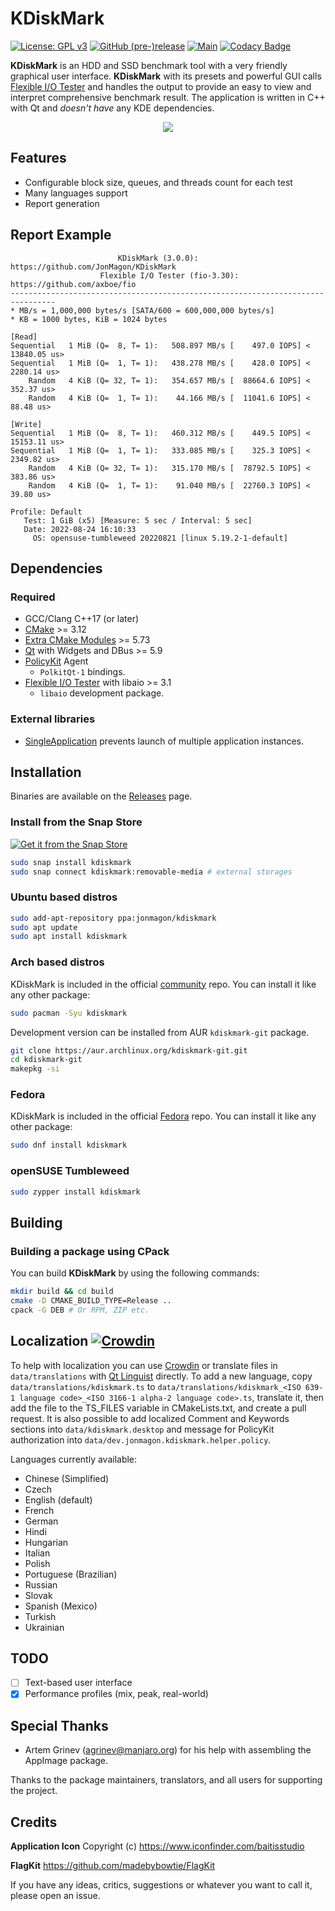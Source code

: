 # KDiskMark
[![License: GPL v3](https://img.shields.io/badge/License-GPLv3-orange.svg)](https://www.gnu.org/licenses/gpl-3.0)
[![GitHub (pre-)release](https://img.shields.io/github/release/JonMagon/KDiskMark/all.svg)](https://github.com/JonMagon/KDiskMark/releases)
[![Main](https://github.com/JonMagon/KDiskMark/actions/workflows/main.yml/badge.svg)](https://github.com/JonMagon/KDiskMark/actions/workflows/main.yml)
[![Codacy Badge](https://api.codacy.com/project/badge/Grade/d4457b2f0d2947be95414218e37ce19f)](https://app.codacy.com/manual/JonMagon/KDiskMark?utm_source=github.com&utm_medium=referral&utm_content=JonMagon/KDiskMark&utm_campaign=Badge_Grade_Dashboard)

**KDiskMark** is an HDD and SSD benchmark tool with a very friendly graphical user interface. **KDiskMark** with its presets and powerful GUI calls [Flexible I/O Tester](https://github.com/axboe/fio) and handles the output to provide an easy to view and interpret comprehensive benchmark result. The application is written in C++ with Qt and *doesn't have* any KDE dependencies.

<p align="center">
   <img src="https://raw.githubusercontent.com/JonMagon/KDiskMark/master/assets/images/kdiskmark.png"/>
</p>

## Features
* Configurable block size, queues, and threads count for each test
* Many languages support
* Report generation

## Report Example
```
                        KDiskMark (3.0.0): https://github.com/JonMagon/KDiskMark
                    Flexible I/O Tester (fio-3.30): https://github.com/axboe/fio
--------------------------------------------------------------------------------
* MB/s = 1,000,000 bytes/s [SATA/600 = 600,000,000 bytes/s]
* KB = 1000 bytes, KiB = 1024 bytes

[Read]
Sequential   1 MiB (Q=  8, T= 1):   508.897 MB/s [    497.0 IOPS] < 13840.05 us>
Sequential   1 MiB (Q=  1, T= 1):   438.278 MB/s [    428.0 IOPS] <  2280.14 us>
    Random   4 KiB (Q= 32, T= 1):   354.657 MB/s [  88664.6 IOPS] <   352.37 us>
    Random   4 KiB (Q=  1, T= 1):    44.166 MB/s [  11041.6 IOPS] <    88.48 us>

[Write]
Sequential   1 MiB (Q=  8, T= 1):   460.312 MB/s [    449.5 IOPS] < 15153.11 us>
Sequential   1 MiB (Q=  1, T= 1):   333.085 MB/s [    325.3 IOPS] <  2349.82 us>
    Random   4 KiB (Q= 32, T= 1):   315.170 MB/s [  78792.5 IOPS] <   383.86 us>
    Random   4 KiB (Q=  1, T= 1):    91.040 MB/s [  22760.3 IOPS] <    39.80 us>

Profile: Default
   Test: 1 GiB (x5) [Measure: 5 sec / Interval: 5 sec]
   Date: 2022-08-24 16:10:33
     OS: opensuse-tumbleweed 20220821 [linux 5.19.2-1-default]
```

## Dependencies
### Required
* GCC/Clang C++17 (or later)
* [CMake](https://cmake.org/) >= 3.12
* [Extra CMake Modules](https://github.com/KDE/extra-cmake-modules) >= 5.73
* [Qt](https://www.qt.io/) with Widgets and DBus >= 5.9
* [PolicyKit](https://gitlab.freedesktop.org/polkit/polkit) Agent
    * `PolkitQt-1` bindings.
* [Flexible I/O Tester](https://github.com/axboe/fio) with libaio >= 3.1
    * `libaio` development package.

### External libraries
* [SingleApplication](https://github.com/itay-grudev/SingleApplication) prevents launch of multiple application instances.

## Installation
Binaries are available on the [Releases](https://github.com/JonMagon/KDiskMark/releases/latest) page. 

### Install from the Snap Store
[![Get it from the Snap Store](https://snapcraft.io/static/images/badges/en/snap-store-white.svg)](https://snapcraft.io/kdiskmark)
```bash
sudo snap install kdiskmark
sudo snap connect kdiskmark:removable-media # external storages
````

### Ubuntu based distros
```bash
sudo add-apt-repository ppa:jonmagon/kdiskmark
sudo apt update
sudo apt install kdiskmark
```

### Arch based distros

KDiskMark is included in the official [community](https://www.archlinux.org/packages/community/x86_64/kdiskmark/) repo. You can install it like any other package:
```bash
sudo pacman -Syu kdiskmark
```

Development version can be installed from AUR `kdiskmark-git` package.
```bash
git clone https://aur.archlinux.org/kdiskmark-git.git
cd kdiskmark-git
makepkg -si
```

### Fedora

KDiskMark is included in the official [Fedora](https://src.fedoraproject.org/rpms/kdiskmark/) repo. You can install it like any other package:
```bash
sudo dnf install kdiskmark
```

### openSUSE Tumbleweed

```bash
sudo zypper install kdiskmark
```

## Building
### Building a package using CPack
You can build **KDiskMark** by using the following commands:

```bash
mkdir build && cd build
cmake -D CMAKE_BUILD_TYPE=Release ..
cpack -G DEB # Or RPM, ZIP etc.
```

## Localization [![Crowdin](https://badges.crowdin.net/kdiskmark/localized.svg)](https://crowdin.com/project/kdiskmark)
To help with localization you can use [Crowdin](https://crowdin.com/project/kdiskmark) or translate files in `data/translations` with [Qt Linguist](https://doc.qt.io/Qt-5/linguist-translators.html) directly. To add a new language, copy `data/translations/kdiskmark.ts` to `data/translations/kdiskmark_<ISO 639-1 language code>_<ISO 3166-1 alpha-2 language code>.ts`, translate it, then add the file to the TS_FILES variable in CMakeLists.txt, and create a pull request. It is also possible to add localized Comment and Keywords sections into `data/kdiskmark.desktop` and message for PolicyKit authorization into `data/dev.jonmagon.kdiskmark.helper.policy`.

Languages currently available:
* Chinese (Simplified)
* Czech
* English (default)
* French
* German
* Hindi
* Hungarian
* Italian
* Polish
* Portuguese (Brazilian)
* Russian
* Slovak
* Spanish (Mexico)
* Turkish
* Ukrainian

## TODO
- [ ] Text-based user interface
- [x] Performance profiles (mix, peak, real-world)

## Special Thanks
* Artem Grinev (<agrinev@manjaro.org>) for his help with assembling the AppImage package.

Thanks to the package maintainers, translators, and all users for supporting the project.

## Credits
**Application Icon**
Copyright (c) https://www.iconfinder.com/baitisstudio

**FlagKit**
https://github.com/madebybowtie/FlagKit

If you have any ideas, critics, suggestions or whatever you want to call it, please open an issue.
